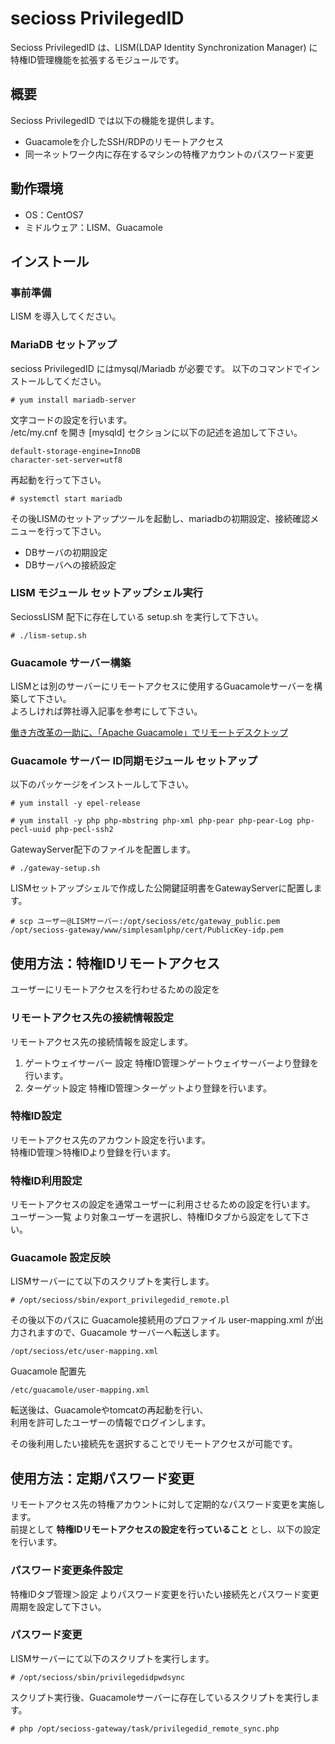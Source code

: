 # secioss PrivilegedID
Secioss PrivilegedID は、LISM(LDAP Identity Synchronization Manager) に特権ID管理機能を拡張するモジュールです。

## 概要
Secioss PrivilegedID では以下の機能を提供します。

* Guacamoleを介したSSH/RDPのリモートアクセス
* 同一ネットワーク内に存在するマシンの特権アカウントのパスワード変更


## 動作環境
* OS：CentOS7
* ミドルウェア：LISM、Guacamole

## インストール
### 事前準備
LISM を導入してください。

### MariaDB セットアップ
secioss PrivilegedID にはmysql/Mariadb が必要です。
以下のコマンドでインストールしてください。

`# yum install mariadb-server`

文字コードの設定を行います。  
/etc/my.cnf を開き [mysqld] セクションに以下の記述を追加して下さい。

    default-storage-engine=InnoDB
    character-set-server=utf8

再起動を行って下さい。

`# systemctl start mariadb`

その後LISMのセットアップツールを起動し、mariadbの初期設定、接続確認メニューを行って下さい。

* DBサーバの初期設定
* DBサーバへの接続設定

### LISM モジュール セットアップシェル実行

SeciossLISM 配下に存在している setup.sh を実行して下さい。

`# ./lism-setup.sh`

### Guacamole サーバー構築

LISMとは別のサーバーにリモートアクセスに使用するGuacamoleサーバーを構築して下さい。  
よろしければ弊社導入記事を参考にして下さい。

[働き方改革の一助に、「Apache Guacamole」でリモートデスクトップ](https://www.secioss.co.jp/%E5%83%8D%E3%81%8D%E6%96%B9%E6%94%B9%E9%9D%A9%E3%81%AE%E4%B8%80%E5%8A%A9%E3%81%AB%E3%80%81%E3%80%8Capache-guacamole%E3%80%8D%E3%81%A7%E3%83%AA%E3%83%A2%E3%83%BC%E3%83%88%E3%83%87%E3%82%B9%E3%82%AF/)

### Guacamole サーバー ID同期モジュール セットアップ

以下のパッケージをインストールして下さい。

`# yum install -y epel-release`

`# yum install -y php php-mbstring php-xml php-pear php-pear-Log php-pecl-uuid php-pecl-ssh2`

GatewayServer配下のファイルを配置します。

`# ./gateway-setup.sh`

LISMセットアップシェルで作成した公開鍵証明書をGatewayServerに配置します。

`# scp ユーザー@LISMサーバー:/opt/secioss/etc/gateway_public.pem /opt/secioss-gateway/www/simplesamlphp/cert/PublicKey-idp.pem`

## 使用方法：特権IDリモートアクセス

ユーザーにリモートアクセスを行わせるための設定を

### リモートアクセス先の接続情報設定

リモートアクセス先の接続情報を設定します。

1. ゲートウェイサーバー 設定
特権ID管理＞ゲートウェイサーバーより登録を行います。
1. ターゲット設定
特権ID管理＞ターゲットより登録を行います。
### 特権ID設定

リモートアクセス先のアカウント設定を行います。  
特権ID管理＞特権IDより登録を行います。
### 特権ID利用設定

リモートアクセスの設定を通常ユーザーに利用させるための設定を行います。  
ユーザー＞一覧 より対象ユーザーを選択し、特権IDタブから設定をして下さい。

### Guacamole 設定反映

LISMサーバーにて以下のスクリプトを実行します。

`# /opt/secioss/sbin/export_privilegedid_remote.pl`

その後以下のパスに Guacamole接続用のプロファイル user-mapping.xml が出力されますので、Guacamole サーバーへ転送します。

`/opt/secioss/etc/user-mapping.xml`

Guacamole 配置先

`/etc/guacamole/user-mapping.xml`

転送後は、Guacamoleやtomcatの再起動を行い、  
利用を許可したユーザーの情報でログインします。

その後利用したい接続先を選択することでリモートアクセスが可能です。

## 使用方法：定期パスワード変更

リモートアクセス先の特権アカウントに対して定期的なパスワード変更を実施します。  
前提として **特権IDリモートアクセスの設定を行っていること** とし、以下の設定を行います。

### パスワード変更条件設定

特権IDタブ管理＞設定 よりパスワード変更を行いたい接続先とパスワード変更周期を設定して下さい。

### パスワード変更

LISMサーバーにて以下のスクリプトを実行します。

`# /opt/secioss/sbin/privilegedidpwdsync`

スクリプト実行後、Guacamoleサーバーに存在しているスクリプトを実行します。

`# php /opt/secioss-gateway/task/privilegedid_remote_sync.php`
